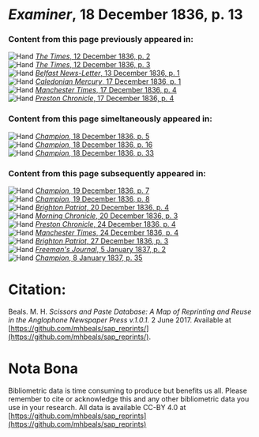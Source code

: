# *Examiner*, 18 December 1836, p. 13  
  
### Content from this page previously appeared in:  
![Hand](http://scissorsandpaste.net/wp-content/uploads/2017/06/smallhandpointer.png) [*The Times*, 12 December 1836, p. 2](https://mhbeals.github.io/sap_html/The-Times/The-Times-12-December-1836-p-2)  
![Hand](http://scissorsandpaste.net/wp-content/uploads/2017/06/smallhandpointer.png) [*The Times*, 12 December 1836, p. 3](https://mhbeals.github.io/sap_html/The-Times/The-Times-12-December-1836-p-3)  
![Hand](http://scissorsandpaste.net/wp-content/uploads/2017/06/smallhandpointer.png) [*Belfast News-Letter*, 13 December 1836, p. 1](https://mhbeals.github.io/sap_html/Belfast-News-Letter/Belfast-News-Letter-13-December-1836-p-1)  
![Hand](http://scissorsandpaste.net/wp-content/uploads/2017/06/smallhandpointer.png) [*Caledonian Mercury*, 17 December 1836, p. 1](https://mhbeals.github.io/sap_html/Caledonian-Mercury/Caledonian-Mercury-17-December-1836-p-1)  
![Hand](http://scissorsandpaste.net/wp-content/uploads/2017/06/smallhandpointer.png) [*Manchester Times*, 17 December 1836, p. 4](https://mhbeals.github.io/sap_html/Manchester-Times/Manchester-Times-17-December-1836-p-4)  
![Hand](http://scissorsandpaste.net/wp-content/uploads/2017/06/smallhandpointer.png) [*Preston Chronicle*, 17 December 1836, p. 4](https://mhbeals.github.io/sap_html/Preston-Chronicle/Preston-Chronicle-17-December-1836-p-4)  
  
### Content from this page simeltaneously appeared in:  
![Hand](http://scissorsandpaste.net/wp-content/uploads/2017/06/smallhandpointer.png) [*Champion*, 18 December 1836, p. 5](https://mhbeals.github.io/sap_html/Champion/Champion-18-December-1836-p-5)  
![Hand](http://scissorsandpaste.net/wp-content/uploads/2017/06/smallhandpointer.png) [*Champion*, 18 December 1836, p. 16](https://mhbeals.github.io/sap_html/Champion/Champion-18-December-1836-p-16)  
![Hand](http://scissorsandpaste.net/wp-content/uploads/2017/06/smallhandpointer.png) [*Champion*, 18 December 1836, p. 33](https://mhbeals.github.io/sap_html/Champion/Champion-18-December-1836-p-33)  
  
### Content from this page subsequently appeared in:  
![Hand](http://scissorsandpaste.net/wp-content/uploads/2017/06/smallhandpointer.png) [*Champion*, 19 December 1836, p. 7](https://mhbeals.github.io/sap_html/Champion/Champion-19-December-1836-p-7)  
![Hand](http://scissorsandpaste.net/wp-content/uploads/2017/06/smallhandpointer.png) [*Champion*, 19 December 1836, p. 8](https://mhbeals.github.io/sap_html/Champion/Champion-19-December-1836-p-8)  
![Hand](http://scissorsandpaste.net/wp-content/uploads/2017/06/smallhandpointer.png) [*Brighton Patriot*, 20 December 1836, p. 4](https://mhbeals.github.io/sap_html/Brighton-Patriot/Brighton-Patriot-20-December-1836-p-4)  
![Hand](http://scissorsandpaste.net/wp-content/uploads/2017/06/smallhandpointer.png) [*Morning Chronicle*, 20 December 1836, p. 3](https://mhbeals.github.io/sap_html/Morning-Chronicle/Morning-Chronicle-20-December-1836-p-3)  
![Hand](http://scissorsandpaste.net/wp-content/uploads/2017/06/smallhandpointer.png) [*Preston Chronicle*, 24 December 1836, p. 4](https://mhbeals.github.io/sap_html/Preston-Chronicle/Preston-Chronicle-24-December-1836-p-4)  
![Hand](http://scissorsandpaste.net/wp-content/uploads/2017/06/smallhandpointer.png) [*Manchester Times*, 24 December 1836, p. 4](https://mhbeals.github.io/sap_html/Manchester-Times/Manchester-Times-24-December-1836-p-4)  
![Hand](http://scissorsandpaste.net/wp-content/uploads/2017/06/smallhandpointer.png) [*Brighton Patriot*, 27 December 1836, p. 3](https://mhbeals.github.io/sap_html/Brighton-Patriot/Brighton-Patriot-27-December-1836-p-3)  
![Hand](http://scissorsandpaste.net/wp-content/uploads/2017/06/smallhandpointer.png) [*Freeman's Journal*, 5 January 1837, p. 2](https://mhbeals.github.io/sap_html/Freeman's-Journal/Freeman's-Journal-5-January-1837-p-2)  
![Hand](http://scissorsandpaste.net/wp-content/uploads/2017/06/smallhandpointer.png) [*Champion*, 8 January 1837, p. 35](https://mhbeals.github.io/sap_html/Champion/Champion-8-January-1837-p-35)  


# Citation: 

Beals. M. H. *Scissors and Paste Database: A Map of Reprinting and Reuse in the Anglophone Newspaper Press v.1.0.1.* 2 June 2017. Available at [https://github.com/mhbeals/sap_reprints/](https://github.com/mhbeals/sap_reprints/). 

# Nota Bona

Bibliometric data is time consuming to produce but benefits us all. Please remember to cite or acknowledge this and any other bibliometric data you use in your research. All data is available CC-BY 4.0 at [https://github.com/mhbeals/sap_reprints](https://github.com/mhbeals/sap_reprints)
